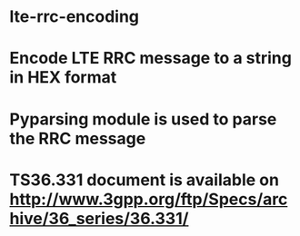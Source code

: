 # lte-rrc-encoding
# Encode LTE RRC message to a string in HEX format
# Pyparsing module is used to parse the RRC message
# TS36.331 document is available on http://www.3gpp.org/ftp/Specs/archive/36_series/36.331/
